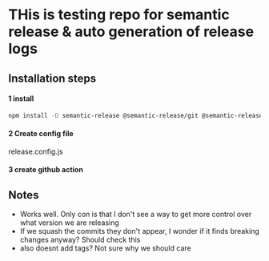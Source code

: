 # THis is testing repo for semantic release & auto generation of release logs

## Installation steps

#### 1 install

```bash
npm install -D semantic-release @semantic-release/git @semantic-release/github
```

#### 2 Create config file

release.config.js

#### 3 create github action

## Notes

- Works well. Only con is that I don't see a way to get more control over what version we are releasing
- If we squash the commits they don't appear, I wonder if it finds breaking changes anyway? Should check this
- also doesnt add tags? Not sure why we should care
